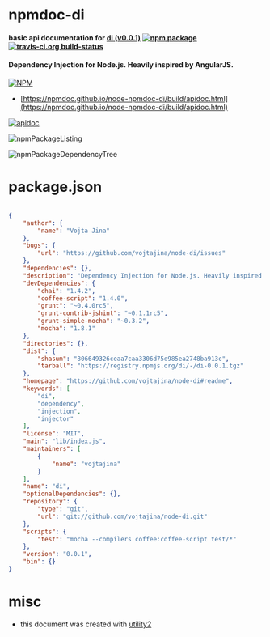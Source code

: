 # npmdoc-di

#### basic api documentation for  [di (v0.0.1)](https://github.com/vojtajina/node-di#readme)  [![npm package](https://img.shields.io/npm/v/npmdoc-di.svg?style=flat-square)](https://www.npmjs.org/package/npmdoc-di) [![travis-ci.org build-status](https://api.travis-ci.org/npmdoc/node-npmdoc-di.svg)](https://travis-ci.org/npmdoc/node-npmdoc-di)

#### Dependency Injection for Node.js. Heavily inspired by AngularJS.

[![NPM](https://nodei.co/npm/di.png?downloads=true&downloadRank=true&stars=true)](https://www.npmjs.com/package/di)

- [https://npmdoc.github.io/node-npmdoc-di/build/apidoc.html](https://npmdoc.github.io/node-npmdoc-di/build/apidoc.html)

[![apidoc](https://npmdoc.github.io/node-npmdoc-di/build/screenCapture.buildCi.browser.%252Ftmp%252Fbuild%252Fapidoc.html.png)](https://npmdoc.github.io/node-npmdoc-di/build/apidoc.html)

![npmPackageListing](https://npmdoc.github.io/node-npmdoc-di/build/screenCapture.npmPackageListing.svg)

![npmPackageDependencyTree](https://npmdoc.github.io/node-npmdoc-di/build/screenCapture.npmPackageDependencyTree.svg)



# package.json

```json

{
    "author": {
        "name": "Vojta Jina"
    },
    "bugs": {
        "url": "https://github.com/vojtajina/node-di/issues"
    },
    "dependencies": {},
    "description": "Dependency Injection for Node.js. Heavily inspired by AngularJS.",
    "devDependencies": {
        "chai": "1.4.2",
        "coffee-script": "1.4.0",
        "grunt": "~0.4.0rc5",
        "grunt-contrib-jshint": "~0.1.1rc5",
        "grunt-simple-mocha": "~0.3.2",
        "mocha": "1.8.1"
    },
    "directories": {},
    "dist": {
        "shasum": "806649326ceaa7caa3306d75d985ea2748ba913c",
        "tarball": "https://registry.npmjs.org/di/-/di-0.0.1.tgz"
    },
    "homepage": "https://github.com/vojtajina/node-di#readme",
    "keywords": [
        "di",
        "dependency",
        "injection",
        "injector"
    ],
    "license": "MIT",
    "main": "lib/index.js",
    "maintainers": [
        {
            "name": "vojtajina"
        }
    ],
    "name": "di",
    "optionalDependencies": {},
    "repository": {
        "type": "git",
        "url": "git://github.com/vojtajina/node-di.git"
    },
    "scripts": {
        "test": "mocha --compilers coffee:coffee-script test/*"
    },
    "version": "0.0.1",
    "bin": {}
}
```



# misc
- this document was created with [utility2](https://github.com/kaizhu256/node-utility2)
